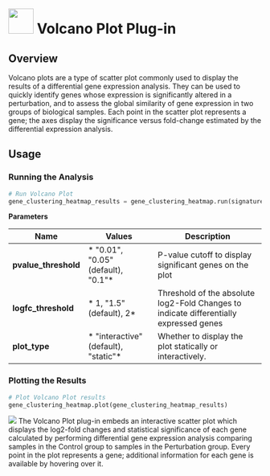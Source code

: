 <img src="img/gene_clustering_heatmap-icon.png" width="50px"> Volcano Plot Plug-in
================

Overview
----------------
Volcano plots are a type of scatter plot commonly used to display the results of a differential gene expression analysis. They can be used to quickly identify genes whose expression is significantly altered in a perturbation, and to assess the global similarity of gene expression in two groups of biological samples. Each point in the scatter plot represents a gene; the axes display the significance versus fold-change estimated by the differential expression analysis.

Usage
----------------
### Running the Analysis
```python
# Run Volcano Plot
gene_clustering_heatmap_results = gene_clustering_heatmap.run(signature, pvalue_threshold="0.05", logfc_threshold="1.5", plot_type="interactive")
```

**Parameters**

| Name | Values | Description |
| ---- | ------ | ----------- |
| **pvalue_threshold** | * "0.01", "0.05" (default), "0.1"* | P-value cutoff to display significant genes on the plot |
| **logfc_threshold** | * 1, "1.5" (default), 2* | Threshold of the absolute log2-Fold Changes to indicate differentially expressed genes |
| **plot_type** | * "interactive" (default), "static"* | Whether to display the plot statically or interactively. |


### Plotting the Results
```python
# Plot Volcano Plot results
gene_clustering_heatmap.plot(gene_clustering_heatmap_results)
```
<img src="img/gene_clustering_heatmap-example.png"> 
The Volcano Plot plug-in embeds an interactive scatter plot which displays the log2-fold changes and statistical significance of each gene calculated by performing differential gene expression analysis comparing samples in the Control group to samples in the Perturbation group. Every point in the plot represents a gene; additional information for each gene is available by hovering over it.